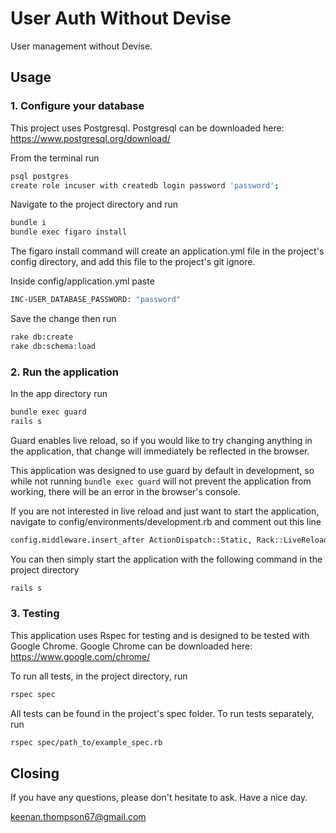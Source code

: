 # User Auth Without Devise

User management without Devise.

## Usage

### 1. Configure your database

This project uses Postgresql.
Postgresql can be downloaded here: https://www.postgresql.org/download/

From the terminal run

```bash
psql postgres
create role incuser with createdb login password 'password';
```

Navigate to the project directory and run

```bash
bundle i
bundle exec figaro install
```

The figaro install command will create an application.yml file in the project's config directory, and add this file to the project's git ignore.

Inside config/application.yml paste

```bash
INC-USER_DATABASE_PASSWORD: "password"
```

Save the change then run

```bash
rake db:create
rake db:schema:load
```

### 2. Run the application

In the app directory run

```bash
bundle exec guard
rails s
```

Guard enables live reload, so if you would like to try changing anything in the application, that change will immediately be reflected in the browser.

This application was designed to use guard by default in development, so while not running `bundle exec guard` will not prevent the application from working, there will be an error in the browser's console.

If you are not interested in live reload and just want to start the application, navigate to config/environments/development.rb and comment out this line

```bash
config.middleware.insert_after ActionDispatch::Static, Rack::LiveReload
```

You can then simply start the application with the following command in the project directory

```bash
rails s
```

### 3. Testing

This application uses Rspec for testing and is designed to be tested with Google Chrome.
Google Chrome can be downloaded here: https://www.google.com/chrome/

To run all tests, in the project directory, run

```bash
rspec spec
```

All tests can be found in the project's spec folder. To run tests separately, run

```bash
rspec spec/path_to/example_spec.rb
```

## Closing

If you have any questions, please don't hesitate to ask. Have a nice day.

keenan.thompson67@gmail.com
